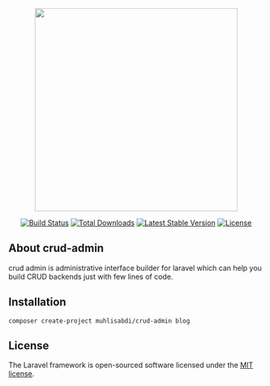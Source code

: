 <p align="center"><img src="https://res.cloudinary.com/dtfbvvkyp/image/upload/v1566331377/laravel-logolockup-cmyk-red.svg" width="400"></p>

<p align="center">
<a href="https://travis-ci.org/muhlisabdi/crud-admin"><img src="https://travis-ci.org/muhlisabdi/crud-admin.svg" alt="Build Status"></a>
<a href="https://packagist.org/packages/muhlisabdi/crud-admin"><img src="https://poser.pugx.org/muhlisabdi/crud-admin/d/total.svg" alt="Total Downloads"></a>
<a href="https://packagist.org/packages/muhlisabdi/crud-admin"><img src="https://poser.pugx.org/muhlisabdi/crud-admin/v/stable.svg" alt="Latest Stable Version"></a>
<a href="https://packagist.org/packages/muhlisabdi/crud-admin"><img src="https://poser.pugx.org/muhlisabdi/crud-admin/license.svg" alt="License"></a>
</p>

## About crud-admin

crud admin is administrative interface builder for laravel which can help you build CRUD backends just with few lines of code.

## Installation

```
composer create-project muhlisabdi/crud-admin blog
```



## License

The Laravel framework is open-sourced software licensed under the [MIT license](https://opensource.org/licenses/MIT).
